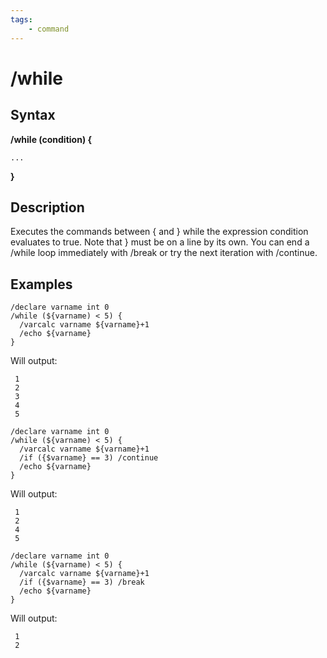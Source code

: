 ```yaml
---
tags:
    - command
---
```

# /while

## Syntax

**/while (condition) {**

`...`

**}**

## Description

Executes the commands between { and } while the expression condition evaluates to true. Note that } must be on a line by its own. You can end a /while loop immediately with /break or try the next iteration with /continue.

## Examples

```text
/declare varname int 0
/while (${varname) < 5) {
  /varcalc varname ${varname}+1
  /echo ${varname}
}
```

Will output:

```text
 1
 2
 3
 4
 5

/declare varname int 0
/while (${varname) < 5) {
  /varcalc varname ${varname}+1
  /if ({$varname} == 3) /continue
  /echo ${varname}
}
```

Will output:

```text
 1
 2
 4
 5

/declare varname int 0
/while (${varname) < 5) {
  /varcalc varname ${varname}+1
  /if ({$varname} == 3) /break
  /echo ${varname}
}
```

Will output:

```text
 1
 2
```
